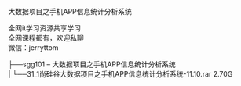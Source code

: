 大数据项目之手机APP信息统计分析系统

全网it学习资源共享学习<br>全网课程都有，欢迎私聊<br>微信：jerryttom<br>

├──sgg101 – 大数据项目之手机APP信息统计分析系统<br> | └──31_1尚硅谷大数据项目之手机APP信息统计分析系统-11.10.rar 2.70G